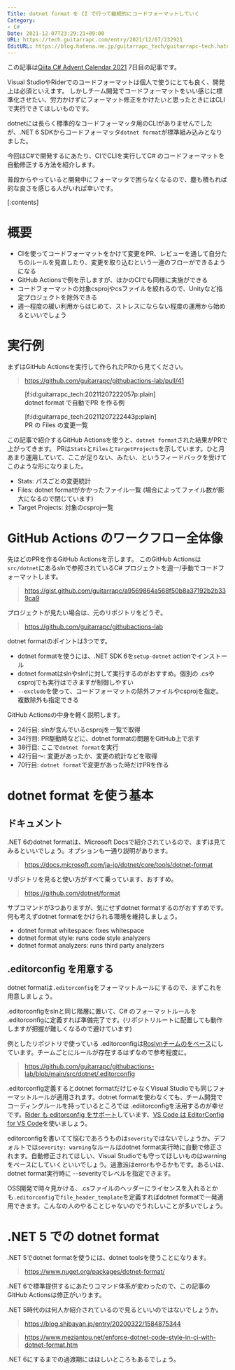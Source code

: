 ```yaml
---
Title: dotnet format を CI で行って継続的にコードフォーマットしていく
Category:
- C#
Date: 2021-12-07T23:29:21+09:00
URL: https://tech.guitarrapc.com/entry/2021/12/07/232921
EditURL: https://blog.hatena.ne.jp/guitarrapc_tech/guitarrapc-tech.hatenablog.com/atom/entry/13574176438040568931
---
```


この記事は[Qiita C# Advent Calendar 2021](https://qiita.com/advent-calendar/2021/csharplang) 7日目の記事です。

Visual StudioやRiderでのコードフォーマットは個人で使うにとても良く、開発上は必須といえます。
しかしチーム開発でコードフォーマットをいい感じに標準化させたい、労力かけずにフォーマット修正をかけたいと思ったときにはCLIで実行できてほしいものです。

dotnetには長らく標準的なコードフォーマッタ用のCLIがありませんでしたが、.NET 6 SDKからコードフォーマッタ`dotnet format`が標準組み込みとなりました。

今回はC#で開発するにあたり、CIでCLIを実行してC# のコードフォーマットを自動修正する方法を紹介します。

普段からやっていると開発中にフォーマッタで困らなくなるので、塵も積もれば的な良さを感じる人がいれば幸いです。

[:contents]


# 概要

* CIを使ってコードフォーマットをかけて変更をPR、レビューを通して自分たちのルールを見直したり、変更を取り込むという一連のフローができるようになる
* GitHub Actionsで例を示しますが、ほかのCIでも同様に実施ができる
* コードフォーマットの対象csprojやcsファイルを絞れるので、Unityなど指定プロジェクトを除外できる
* 週一程度の緩い利用からはじめて、ストレスにならない程度の運用から始めるといいでしょう

# 実行例

まずはGitHub Actionsを実行して作られたPRから見てください。

> https://github.com/guitarrapc/githubactions-lab/pull/41

<figure class="figure-image figure-image-fotolife" title="dotnet format で自動でPR を作る例">[f:id:guitarrapc_tech:20211207222057p:plain]<figcaption>dotnet format で自動でPR を作る例</figcaption></figure>

<figure class="figure-image figure-image-fotolife" title="PR の Files の変更一覧">[f:id:guitarrapc_tech:20211207222443p:plain]<figcaption>PR の Files の変更一覧</figcaption></figure>

この記事で紹介するGitHub Actionsを使うと、`dotnet format`された結果がPRで上がってきます。
PRは`Stats`と`Files`と`TargetProjects`を示しています。ひと月あまり運用していて、ここが足りない、みたい、というフィードバックを受けてこのような形になりました。

* Stats: パスごとの変更統計
* Files: dotnet formatがかかったファイル一覧 (場合によってファイル数が膨大になるので閉じています)
* Target Projects: 対象のcsproj一覧

# GitHub Actions のワークフロー全体像

先ほどのPRを作るGitHub Actionsを示します。
このGitHub Actionsは`src/dotnet`にあるslnで参照されているC# プロジェクトを週一/手動でコードフォーマットします。

> https://gist.github.com/guitarrapc/a9569864a568f50b8a37192b2b339ca9

プロジェクトが見たい場合は、元のリポジトリをどうぞ。



> https://github.com/guitarrapc/githubactions-lab



dotnet formatのポイントは3つです。

* dotnet formatを使うには、.NET SDK 6を`setup-dotnet` actionでインストール
* dotnet formatはslnやslnfに対して実行するのがおすすめ。個別の .csやcsprojでも実行はできますが制御しやすい
* `--exclude`を使って、コードフォーマットの除外ファイルやcsprojを指定。複数除外も指定できる

GitHub Actionsの中身を軽く説明します。

* 24行目: slnが含んでいるcsprojを一覧で取得
* 34行目: PR駆動時などに、dotnet formatの問題をGitHub上で示す
* 38行目: ここで`dotnet format`を実行
* 42行目～: 変更があったか、変更の統計などを取得
* 70行目: `dotnet format`で変更があった時だけPRを作る

# dotnet format を使う基本

## ドキュメント

.NET 6のdotnet formatは、Microsoft Docsで紹介されているので、まずは見てみるといいでしょう。オプションも一通り説明があります。

> https://docs.microsoft.com/ja-jp/dotnet/core/tools/dotnet-format

リポジトリを見ると使い方がすべて乗っています、おすすめ。

> https://github.com/dotnet/format

サブコマンドが3つありますが、気にせずdotnet formatするのがおすすめです。何も考えずdotnet formatをかけられる環境を維持しましょう。

* dotnet format whitespace: fixes whitespace
* dotnet format style: runs code style analyzers
* dotnet format analyzers: runs third party analyzers

## .editorconfig を用意する

dotnet formatは`.editorconfig`をフォーマットルールにするので、まずこれを用意しましょう。

.editorconfigをslnと同じ階層に置いて、C# のフォーマットルールを .editorconfigに定義すれば準備完了です。(リポジトリルートに配置しても動作しますが把握が難しくなるので避けています)

例としたリポジトリで使っている .editorconfigは[Roslynチームのをベース](https://github.com/dotnet/roslyn/blob/main/.editorconfig)にしています。チームごとにルールが存在するはずなので参考程度に。

> https://github.com/guitarrapc/githubactions-lab/blob/main/src/dotnet/.editorconfig

.editorconfig定義するとdotnet formatだけじゃなくVisual Studioでも同じフォーマットルールが適用されます。dotnet formatを使わなくても、チーム開発でコーディングルールを持っているところでは .ediitorconfigを活用するのが幸せです。[Rider も editorconfig をサポート](https://www.jetbrains.com/help/rider/Using_EditorConfig.html)しています、[VS Code は EditorConfig for VS Code](https://marketplace.visualstudio.com/items?itemName=EditorConfig.EditorConfig)を使いましょう。

editorconfigを書いてて悩むであろうものは`severity`ではないでしょうか。デフォルトでは`severity: warning`なルールはdotnet format実行時に自動で修正されます。自動修正されてほしい、Visual Studioでも守ってほしいものはwarningをベースにしていくといいでしょう。過激派はerrorもやるかもです。あるいは、dotnet format実行時に --severityでレベルを指定できます。

OSS開発で時々見かける、.csファイルのヘッダーにライセンスを入れるとかも`.editorconfig`で`file_header_template`を定義すればdotnet formatで一発適用できます。こんなの人のやることじゃないのでうれしいことが多いでしょう。

# .NET 5 での dotnet format

.NET 5でdotnet formatを使うには、dotnet toolsを使うことになります。

> https://www.nuget.org/packages/dotnet-format/

.NET 6で標準提供するにあたりコマンド体系が変わったので、この記事のGitHub Actionsは修正がいります。

.NET 5時代のは何人か紹介されているので見るといいのではないでしょうか。

> https://blog.shibayan.jp/entry/20200322/1584875344

> https://www.meziantou.net/enforce-dotnet-code-style-in-ci-with-dotnet-format.htm

.NET 6にするまでの過渡期にはほしいところもあるでしょう。
